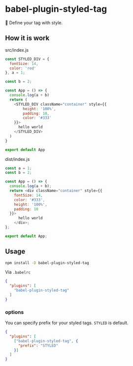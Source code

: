 # babel-plugin-styled-tag

🤔 Define your tag with style.

## How it is work

src/index.js

```javascript
const STYLED_DIV = {
  fontSize: 14,
  color: 'red'
}, a = 1;

const b = 2;

const App = () => {
  console.log(a + b)
  return (
    <STYLED_DIV className="container" style={{
        height: '100%',
        padding: 10,
        color: '#333'
    }}>
      hello world
    </STYLED_DIV>
  )
}

export default App
```

dist/index.js

```javascript
const a = 1;
const b = 2;

const App = () => {
  console.log(a + b);
  return <div className="container" style={{
    fontSize: 14,
    color: '#333',
    height: '100%',
    padding: 10
  }}>
      hello world
    </div>;
};

export default App;
```

## Usage

```bash
npm install -D babel-plugin-styled-tag
```

Via `.babelrc`

```json
{
  "plugins": [
    "babel-plugin-styled-tag"
  ]
}
```

### options

You can specify prefix for your styled tags. `STYLED` is default.

```json
{
  "plugins": [
    ["babel-plugin-styled-tag", {
      "prefix": "STYLED"
    }]
  ]
}
```